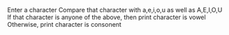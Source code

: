 



Enter a character
Compare that character with a,e,i,o,u as well as A,E,I,O,U
If that character is anyone of the above, then print character is vowel
Otherwise, print character is consonent